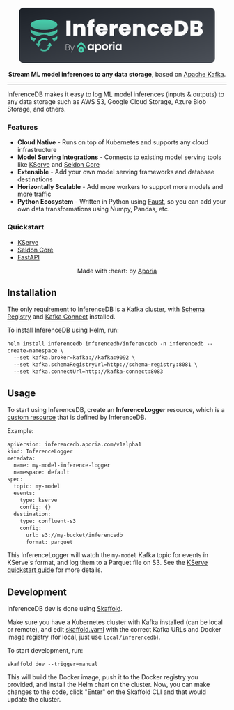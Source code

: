 <p align="center">
    <img src="docs/logo.svg" width="450" />
    
</p>
<p align="center"><b>Stream ML model inferences to any data storage</b>, based on <a href="https://kafka.apache.org">Apache Kafka</a>.</p>

---

InferenceDB makes it easy to log ML model inferences (inputs & outputs) to any data storage such as AWS S3, Google Cloud Storage, Azure Blob Storage, and others. 

### Features

* **Cloud Native** - Runs on top of Kubernetes and supports any cloud infrastructure
* **Model Serving Integrations** - Connects to existing model serving tools like [KServe](https://kserve.github.io/website/) and [Seldon Core](https://github.com/SeldonIO/seldon-core)
* **Extensible** - Add your own model serving frameworks and database destinations
* **Horizontally Scalable** - Add more workers to support more models and more traffic 
* **Python Ecosystem** - Written in Python using [Faust](https://faust.readthedocs.io/en/latest/), so you can add your own data transformations using Numpy, Pandas, etc.



### Quickstart

* [KServe]() 
* [Seldon Core]()
* [FastAPI]()

<p align="center">Made with :heart: by <a href="https://www.aporia.com?utm_source=github&utm_medium=github&utm_campaign=inferencedb" target="_blank">Aporia</a></p>


## Installation

The only requirement to InferenceDB is a Kafka cluster, with [Schema Registry](https://docs.confluent.io/platform/current/schema-registry/index.html) and [Kafka Connect](https://docs.confluent.io/platform/current/connect/index.html) installed.

To install InferenceDB using Helm, run:

    helm install inferencedb inferencedb/inferencedb -n inferencedb --create-namespace \
      --set kafka.broker=kafka://kafka:9092 \
      --set kafka.schemaRegistryUrl=http://schema-registry:8081 \
      --set kafka.connectUrl=http://kafka-connect:8083


## Usage

To start using InferenceDB, create an **InferenceLogger** resource, which is a [custom resource](https://kubernetes.io/docs/concepts/extend-kubernetes/api-extension/custom-resources/) that is defined by InferenceDB.

Example:

    apiVersion: inferencedb.aporia.com/v1alpha1
    kind: InferenceLogger
    metadata:
      name: my-model-inference-logger
      namespace: default
    spec:
      topic: my-model
      events:
        type: kserve
        config: {}
      destination:
        type: confluent-s3
        config:
          url: s3://my-bucket/inferencedb
          format: parquet
          
This InferenceLogger will watch the `my-model` Kafka topic for events in KServe's format, and log them to a Parquet file on S3. See the [KServe quickstart guide]() for more details.

## Development

InferenceDB dev is done using [Skaffold](https://skaffold.dev/).

Make sure you have a Kubernetes cluster with Kafka installed (can be local or remote), and edit [skaffold.yaml](skaffold.yaml) with the correct Kafka URLs and Docker image registry (for local, just use `local/inferencedb`).

To start development, run:

    skaffold dev --trigger=manual
    
This will build the Docker image, push it to the Docker registry you provided, and install the Helm chart on the cluster. Now, you can make changes to the code, click "Enter" on the Skaffold CLI and that would update the cluster.
